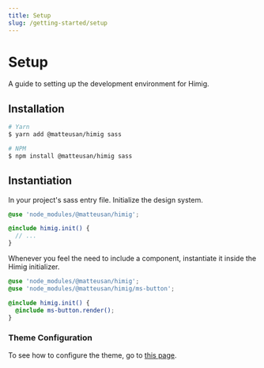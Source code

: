 ```yaml
---
title: Setup
slug: /getting-started/setup
---
```

# Setup
A guide to setting up the development environment for Himig.

## Installation
```sh
# Yarn
$ yarn add @matteusan/himig sass

# NPM
$ npm install @matteusan/himig sass
```

## Instantiation
In your project's sass entry file. Initialize the design system.

```scss
@use 'node_modules/@matteusan/himig';

@include himig.init() {
  // ...
}
```

Whenever you feel the need to include a component, instantiate it inside the Himig initializer.

```scss
@use 'node_modules/@matteusan/himig';
@use 'node_modules/@matteusan/himig/ms-button';

@include himig.init() {
  @include ms-button.render();
}
```

### Theme Configuration
To see how to configure the theme, go to [this page](../foundation/theme.md).